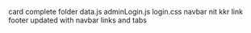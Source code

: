 card complete folder
data.js
adminLogin.js login.css
navbar nit kkr link
footer updated with navbar links and tabs
